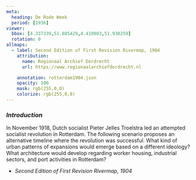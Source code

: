 ```yaml
---
meta:
  heading: De Rode Week
  period: [1936]
viewer:
  bbox: [4.337339,51.885429,4.410003,51.930259]
  rotation: 0
allmaps:
  - label: Second Edition of First Revision Rivermap, 1904
    attribution:
      name: Regionaal Archief Dordrecht
      url: https://www.regionaalarchiefdordrecht.nl

    annotation: rotterdam1904.json
    opacity: 100
    mask: rgb(255,0,0)
    colorize: rgb(255,0,0)
---
```

### _Introduction_

In November 1918, Dutch socialist Pieter Jelles Troelstra led an attempted socialist revolution in Rotterdam. The following scenario proposes an alternative timeline where the revolution was successful. What kind of urban patterns of expansions would emerge based on a different ideology? What architecture would develop regarding worker housing, industrial sectors, and port activities in Rotterdam?


- _Second Edition of First Revision Rivermap, 1904_
